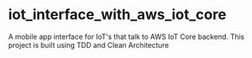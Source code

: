 # iot_interface_with_aws_iot_core

A mobile app interface for IoT's that talk to AWS IoT Core backend. This project is built using TDD and Clean Architecture
